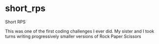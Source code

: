 # short_rps
Short RPS

This was one of the first coding challenges I ever did. My sister and I took turns writing progressively smaller versions of Rock Paper Scissors
